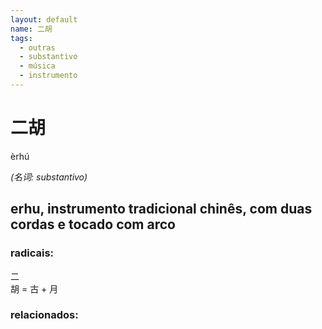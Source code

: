 ```yaml
--- 
layout: default
name: 二胡 
tags: 
  - outras
  - substantivo
  - música
  - instrumento
--- 
```

# 二胡 
èrhú  
 
*(名词: substantivo)*
## erhu, instrumento tradicional chinês, com duas cordas e tocado com arco 
### radicais: 
二  
胡 = 古 + 月  
### relacionados: 

